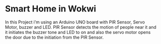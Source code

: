# Smart Home in Wokwi 
 In this Project i'm using an Arduino UNO board with PIR Sensor, Servo Motor, buzzer and LED. PIR Sensor detects the motion of people near it and it initiates the buzzer tone and LED to on and also the servo motor opens the door due to the initiation from the PIR Sensor.
